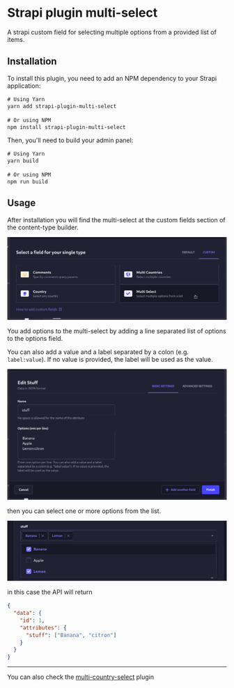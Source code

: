 # Strapi plugin multi-select

A strapi custom field for selecting multiple options from a provided list of items.

## Installation

To install this plugin, you need to add an NPM dependency to your Strapi application:

```
# Using Yarn
yarn add strapi-plugin-multi-select

# Or using NPM
npm install strapi-plugin-multi-select
```

Then, you'll need to build your admin panel:

```
# Using Yarn
yarn build

# Or using NPM
npm run build
```

## Usage

After installation you will find the multi-select at the custom fields section of the content-type builder.

![multi-select screenshot](./screenshots/multi-select-plugin.png)

You add options to the multi-select by adding a line separated list of options to the options field.

You can also add a value and a label separated by a colon (e.g. `label:value`). If no value is provided, the label will be used as the value.

![multi-select screenshot options](./screenshots/multi-select-options.png)

then you can select one or more options from the list.

![multi-select screenshot](./screenshots/multi-select.png)

in this case the API will return

```json
{
  "data": {
    "id": 1,
    "attributes": {
      "stuff": ["Banana", "citron"]
    }
  }
}
```

---

You can also check the [multi-country-select](https://github.com/zaydme/strapi-plugin-multi-country-select) plugin
